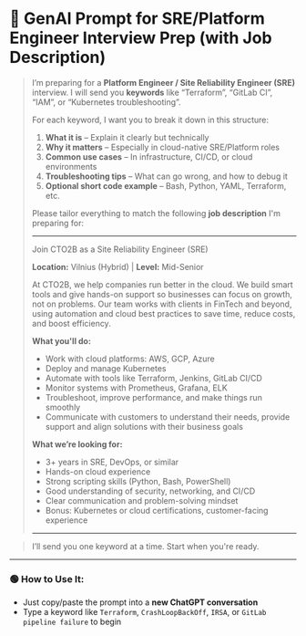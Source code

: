 # 📌 **GenAI Prompt for SRE/Platform Engineer Interview Prep (with Job Description)**

> I’m preparing for a **Platform Engineer / Site Reliability Engineer (SRE)** interview. I will send you **keywords** like “Terraform”, “GitLab CI”, “IAM”, or “Kubernetes troubleshooting”.
>
> For each keyword, I want you to break it down in this structure:
>
> 1. **What it is** – Explain it clearly but technically
> 2. **Why it matters** – Especially in cloud-native SRE/Platform roles
> 3. **Common use cases** – In infrastructure, CI/CD, or cloud environments
> 4. **Troubleshooting tips** – What can go wrong, and how to debug it
> 5. **Optional short code example** – Bash, Python, YAML, Terraform, etc.
>
> Please tailor everything to match the following **job description** I'm preparing for:
>
> ---
>
> Join CTO2B as a Site Reliability Engineer (SRE)
>
> **Location:** Vilnius (Hybrid) | **Level:** Mid-Senior
>
> At CTO2B, we help companies run better in the cloud. We build smart tools and give hands-on support so businesses can focus on growth, not on problems. Our team works with clients in FinTech and beyond, using automation and cloud best practices to save time, reduce costs, and boost efficiency.
>
> **What you'll do:**
>
> * Work with cloud platforms: AWS, GCP, Azure
> * Deploy and manage Kubernetes
> * Automate with tools like Terraform, Jenkins, GitLab CI/CD
> * Monitor systems with Prometheus, Grafana, ELK
> * Troubleshoot, improve performance, and make things run smoothly
> * Communicate with customers to understand their needs, provide support and align solutions with their business goals
>
> **What we’re looking for:**
>
> * 3+ years in SRE, DevOps, or similar
> * Hands-on cloud experience
> * Strong scripting skills (Python, Bash, PowerShell)
> * Good understanding of security, networking, and CI/CD
> * Clear communication and problem-solving mindset
> * Bonus: Kubernetes or cloud certifications, customer-facing experience
>
> ---

> I’ll send you one keyword at a time. Start when you're ready.

---

### 🟢 How to Use It:

* Just copy/paste the prompt into a **new ChatGPT conversation**
* Type a keyword like `Terraform`, `CrashLoopBackOff`, `IRSA`, or `GitLab pipeline failure` to begin
